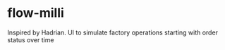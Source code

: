 # flow-milli
Inspired by Hadrian. UI to simulate factory operations starting with order status over time
